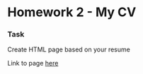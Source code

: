 # Homework 2 - My CV

### Task   
Create HTML page based on your resume   

Link to page [here](https://ruslana-p.github.io/Beetroot_Academy_Homeworks/Homework-2_My-CV/index.html)
